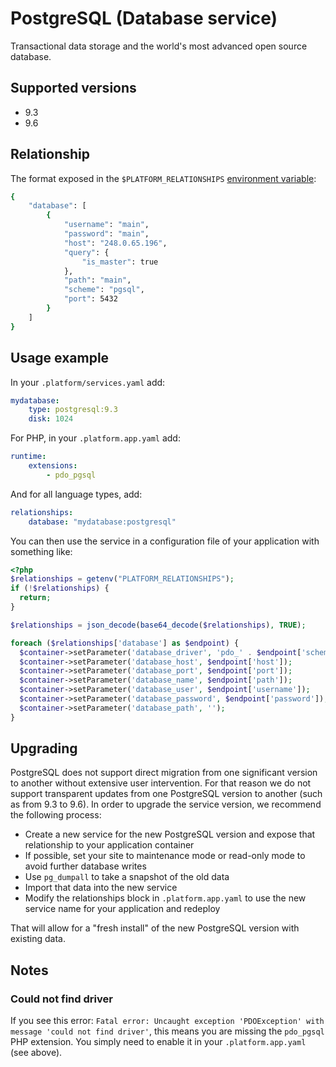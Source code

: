 # PostgreSQL (Database service)

Transactional data storage  and the world's most advanced open source database.

## Supported versions

* 9.3
* 9.6

## Relationship

The format exposed in the ``$PLATFORM_RELATIONSHIPS`` [environment variable](/development/environment-variables.md):

```bash
{
    "database": [
        {
            "username": "main",
            "password": "main",
            "host": "248.0.65.196",
            "query": {
                "is_master": true
            },
            "path": "main",
            "scheme": "pgsql",
            "port": 5432
        }
    ]
}
```

## Usage example

In your `.platform/services.yaml` add:

```yaml
mydatabase:
    type: postgresql:9.3
    disk: 1024
```

For PHP, in your `.platform.app.yaml` add:

```yaml
runtime:
    extensions:
        - pdo_pgsql
```

And for all language types, add:

```yaml
relationships:
    database: "mydatabase:postgresql"
```

You can then use the service in a configuration file of your application with something like:

```php
<?php
$relationships = getenv("PLATFORM_RELATIONSHIPS");
if (!$relationships) {
  return;
}

$relationships = json_decode(base64_decode($relationships), TRUE);

foreach ($relationships['database'] as $endpoint) {
  $container->setParameter('database_driver', 'pdo_' . $endpoint['scheme']);
  $container->setParameter('database_host', $endpoint['host']);
  $container->setParameter('database_port', $endpoint['port']);
  $container->setParameter('database_name', $endpoint['path']);
  $container->setParameter('database_user', $endpoint['username']);
  $container->setParameter('database_password', $endpoint['password']);
  $container->setParameter('database_path', '');
}
```

## Upgrading

PostgreSQL does not support direct migration from one significant version to another without extensive user intervention. For that reason we do not support transparent updates from one PostgreSQL version to another (such as from 9.3 to 9.6).  In order to upgrade the service version, we recommend the following process:

* Create a new service for the new PostgreSQL version and expose that relationship to your application container
* If possible, set your site to maintenance mode or read-only mode to avoid further database writes
* Use `pg_dumpall` to take a snapshot of the old data
* Import that data into the new service
* Modify the relationships block in `.platform.app.yaml` to use the new service name for your application and redeploy

That will allow for a "fresh install" of the new PostgreSQL version with existing data.

## Notes

### Could not find driver

If you see this error: ``Fatal error: Uncaught exception 'PDOException' with message 'could not find driver'``,
this means you are missing the ``pdo_pgsql`` PHP extension. You simply need to enable it in your ``.platform.app.yaml``
(see above).
